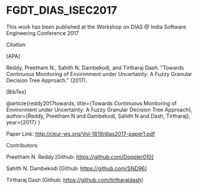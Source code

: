 # FGDT_DIAS_ISEC2017
This work has been published at the Workshop on DIAS @ India Software Engineering Conference 2017

Citation: 

[APA] 

Reddy, Preetham N., Sahith N. Dambekodi, and Tirtharaj Dash. "Towards Continuous Monitoring of Environment under Uncertainty: A Fuzzy Granular Decision Tree Approach." (2017).

[BibTex]

@article{reddy2017towards,
  title={Towards Continuous Monitoring of Environment under Uncertainty: A Fuzzy Granular Decision Tree Approach},
  author={Reddy, Preetham N and Dambekodi, Sahith N and Dash, Tirtharaj},
  year={2017}
}

Paper Link: http://ceur-ws.org/Vol-1819/dias2017-paper1.pdf

Contributors:

Preetham N. Reddy [Github: https://github.com/Doppler010]

Sahith N. Dambekodi [Github: https://github.com/SND96]

Tirtharaj Dash [Github: https://github.com/tirtharajdash]
